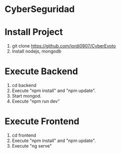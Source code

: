 # CyberSeguridad

# Install Project
1. git clone https://github.com/jordi0907/CyberEvoto
2. Install nodejs, mongodb 

# Execute Backend
1. cd backend
2. Execute "npm install" and "npm update". 
3. Start mongod.
4. Execute "npm run dev"

# Execute Frontend

1. cd frontend 
2. Execute "npm install" and "npm update". 
3. Execute "ng serve"
